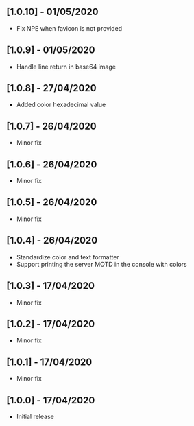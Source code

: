 ## [1.0.10] - 01/05/2020
* Fix NPE when favicon is not provided

## [1.0.9] - 01/05/2020
* Handle line return in base64 image

## [1.0.8] - 27/04/2020
* Added color hexadecimal value

## [1.0.7] - 26/04/2020
* Minor fix

## [1.0.6] - 26/04/2020
* Minor fix

## [1.0.5] - 26/04/2020
* Minor fix

## [1.0.4] - 26/04/2020
* Standardize color and text formatter
* Support printing the server MOTD in the console with colors

## [1.0.3] - 17/04/2020
* Minor fix

## [1.0.2] - 17/04/2020
* Minor fix

## [1.0.1] - 17/04/2020
* Minor fix

## [1.0.0] - 17/04/2020
* Initial release
